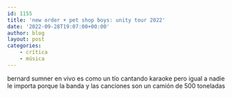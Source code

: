 ```yaml
---
id: 1155
title: 'new order + pet shop boys: unity tour 2022'
date: '2022-09-28T19:07:00+00:00'
author: blog
layout: post
categories:
    - crítica
    - música
---
```


bernard sumner en vivo es como un tío cantando karaoke pero igual a nadie le importa porque la banda y las canciones son un camión de 500 toneladas